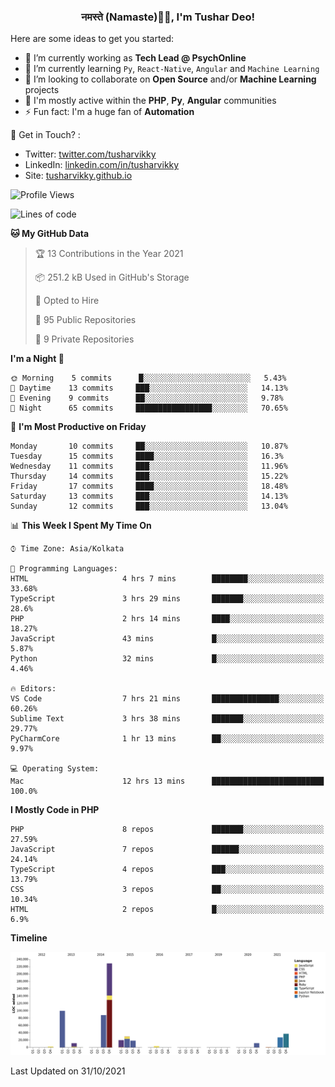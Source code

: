 <h3 align="center">नमस्ते (Namaste)🙏🏻, I'm Tushar Deo!</h3>

Here are some ideas to get you started:

- 🔭 I’m currently working as **Tech Lead @ PsychOnline**
- 🌱 I’m currently learning `Py`, `React-Native`, `Angular` and `Machine Learning`
- 👯 I’m looking to collaborate on **Open Source** and/or **Machine Learning** projects
- 💬 I'm mostly active within the **PHP**, **Py**, **Angular** communities
- ⚡ Fun fact: I'm a huge fan of **Automation**

📣 Get in Touch? :
- Twitter: [twitter.com/tusharvikky](https://twitter.com/tusharvikky)
- LinkedIn: [linkedin.com/in/tusharvikky](https://www.linkedin.com/in/tusharvikky/)
- Site: [tusharvikky.github.io](https://tusharvikky.github.io/)

<!--START_SECTION:waka-->
![Profile Views](http://img.shields.io/badge/Profile%20Views-0-blue)

![Lines of code](https://img.shields.io/badge/From%20Hello%20World%20I%27ve%20Written-577137%20lines%20of%20code-blue)

**🐱 My GitHub Data** 

> 🏆 13 Contributions in the Year 2021
 > 
> 📦 251.2 kB Used in GitHub's Storage 
 > 
> 💼 Opted to Hire
 > 
> 📜 95 Public Repositories 
 > 
> 🔑 9 Private Repositories  
 > 
**I'm a Night 🦉** 

```text
🌞 Morning    5 commits      █░░░░░░░░░░░░░░░░░░░░░░░░   5.43% 
🌆 Daytime    13 commits     ███░░░░░░░░░░░░░░░░░░░░░░   14.13% 
🌃 Evening    9 commits      ██░░░░░░░░░░░░░░░░░░░░░░░   9.78% 
🌙 Night      65 commits     █████████████████░░░░░░░░   70.65%

```
📅 **I'm Most Productive on Friday** 

```text
Monday       10 commits     ██░░░░░░░░░░░░░░░░░░░░░░░   10.87% 
Tuesday      15 commits     ████░░░░░░░░░░░░░░░░░░░░░   16.3% 
Wednesday    11 commits     ███░░░░░░░░░░░░░░░░░░░░░░   11.96% 
Thursday     14 commits     ███░░░░░░░░░░░░░░░░░░░░░░   15.22% 
Friday       17 commits     ████░░░░░░░░░░░░░░░░░░░░░   18.48% 
Saturday     13 commits     ███░░░░░░░░░░░░░░░░░░░░░░   14.13% 
Sunday       12 commits     ███░░░░░░░░░░░░░░░░░░░░░░   13.04%

```


📊 **This Week I Spent My Time On** 

```text
⌚︎ Time Zone: Asia/Kolkata

💬 Programming Languages: 
HTML                     4 hrs 7 mins        ████████░░░░░░░░░░░░░░░░░   33.68% 
TypeScript               3 hrs 29 mins       ███████░░░░░░░░░░░░░░░░░░   28.6% 
PHP                      2 hrs 14 mins       ████░░░░░░░░░░░░░░░░░░░░░   18.27% 
JavaScript               43 mins             █░░░░░░░░░░░░░░░░░░░░░░░░   5.87% 
Python                   32 mins             █░░░░░░░░░░░░░░░░░░░░░░░░   4.46%

🔥 Editors: 
VS Code                  7 hrs 21 mins       ███████████████░░░░░░░░░░   60.26% 
Sublime Text             3 hrs 38 mins       ███████░░░░░░░░░░░░░░░░░░   29.77% 
PyCharmCore              1 hr 13 mins        ██░░░░░░░░░░░░░░░░░░░░░░░   9.97%

💻 Operating System: 
Mac                      12 hrs 13 mins      █████████████████████████   100.0%

```

**I Mostly Code in PHP** 

```text
PHP                      8 repos             ███████░░░░░░░░░░░░░░░░░░   27.59% 
JavaScript               7 repos             ██████░░░░░░░░░░░░░░░░░░░   24.14% 
TypeScript               4 repos             ███░░░░░░░░░░░░░░░░░░░░░░   13.79% 
CSS                      3 repos             ██░░░░░░░░░░░░░░░░░░░░░░░   10.34% 
HTML                     2 repos             █░░░░░░░░░░░░░░░░░░░░░░░░   6.9%

```


**Timeline**

![Chart not found](https://raw.githubusercontent.com/tusharvikky/tusharvikky/master/charts/bar_graph.png) 


 Last Updated on 31/10/2021
<!--END_SECTION:waka-->

